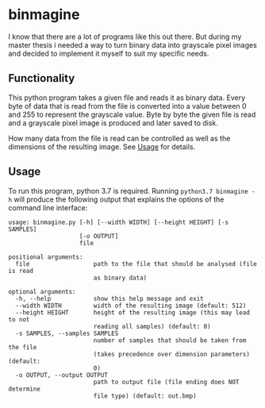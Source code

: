 # binmagine

I know that there are a lot of programs like this out there. But during my master thesis i needed a way to turn binary data into grayscale pixel images and decided to implement it myself to suit my specific needs.


## Functionality

This python program takes a given file and reads it as binary data.
Every byte of data that is read from the file is converted into a value between 0 and 255 to represent the grayscale value.
Byte by byte the given file is read and a grayscale pixel image is produced and later saved to disk.

How many data from the file is read can be controlled as well as the dimensions of the resulting image.
See [Usage](#usage) for details.


## Usage

To run this program, python 3.7 is required.
Running `python3.7 binmagine -h` will produce the following output that explains the options of the command line interface:
```
usage: binmagine.py [-h] [--width WIDTH] [--height HEIGHT] [-s SAMPLES]
                    [-o OUTPUT]
                    file

positional arguments:
  file                  path to the file that should be analysed (file is read
                        as binary data)

optional arguments:
  -h, --help            show this help message and exit
  --width WIDTH         width of the resulting image (default: 512)
  --height HEIGHT       height of the resulting image (this may lead to not
                        reading all samples) (default: 0)
  -s SAMPLES, --samples SAMPLES
                        number of samples that should be taken from the file
                        (takes precedence over dimension parameters) (default:
                        0)
  -o OUTPUT, --output OUTPUT
                        path to output file (file ending does NOT determine
                        file type) (default: out.bmp)
```

